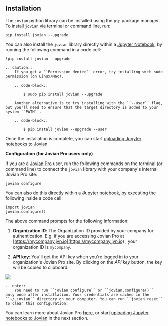 ## Installation

The `jovian` python library can be installed using the `pip` package manager. To install `jovian` via terminal or command line, run:

```
pip install jovian --upgrade
```

You can also install the `jovian` library directly within a [Jupyter Notebook](https://jupyter.org/), by running the following command in a code cell:

```
!pip install jovian --upgrade
```

```eval_rst
.. caution::
    If you get a ``Permission denied`` error, try installing with sudo permission (on Linux/Mac).

    .. code-block::

        $ sudo pip install jovian --upgrade

    Another alternative is to try installing with the ``--user`` flag, but you'll need to ensure that the target directory is added to your system ``PATH``.

    .. code-block::

        $ pip install jovian --upgrade --user
```

Once the installation is complete, you can start [uploading Jupyter notebooks to Jovian](02-upload.md).

**Configuration (for Jovian Pro users only)**

If you are a [Jovian Pro](09-pro.md) user, run the following commands on the terminal (or command line) to connect the `jovian` library with your company's internal Jovian Pro site:

```
jovian configure
```

You can also do this directly within a Jupyter notebook, by executing the following inside a code cell:

```
import jovian
jovian.configure()
```

The above command prompts for the following information:

1.  **Organization ID**: The Organization ID provided by your company for authentication. E.g. if you are accessing Jovian Pro at [https://mycompany.jvn.io](https://mycompany.jvn.io) , your organization ID is `mycompany`.

2.  **API key**: You'll get the API key when you're logged in to your organization's Jovian Pro site. By clicking on the _API key_ button, the key will be copied to clipboard.

<img src="https://i.imgur.com/taLLUVd.png" class="screenshot">

```eval_rst
.. note::
    You need to run ``jovian configure`` or ``jovian.configure()`` only once after installation. Your credentials are cached in the ``~/.jovian`` directory on your computer. You can run ``jovian reset`` to clear this configuration.

```

You can learn more about Jovian Pro [here](09-pro.md), or start [uploading Jupyter notebooks to Jovian](02-upload.md) in the next section.
